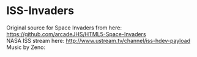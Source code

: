 ISS-Invaders
============


Original source for Space Invaders from here:  <a href="http://www.ustream.tv/channel/iss-hdev-payload">https://github.com/arcadeJHS/HTML5-Space-Invaders</a><br/>
NASA ISS stream here: <a href="http://www.ustream.tv/channel/iss-hdev-payload">http://www.ustream.tv/channel/iss-hdev-payload</a><br/>
Music by Zeno:<br/>
